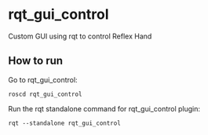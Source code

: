 rqt_gui_control
======
Custom GUI using rqt to control Reflex Hand

How to run
------
Go to rqt_gui_control:

	roscd rqt_gui_control

Run the rqt standalone command for rqt_gui_control plugin:
	
	rqt --standalone rqt_gui_control


